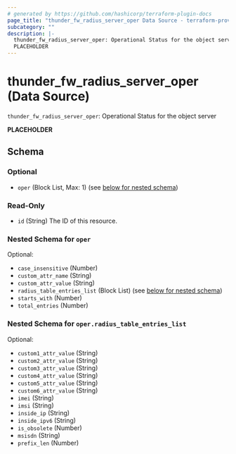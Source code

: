 ```yaml
---
# generated by https://github.com/hashicorp/terraform-plugin-docs
page_title: "thunder_fw_radius_server_oper Data Source - terraform-provider-thunder"
subcategory: ""
description: |-
  thunder_fw_radius_server_oper: Operational Status for the object server
  PLACEHOLDER
---
```


# thunder_fw_radius_server_oper (Data Source)

`thunder_fw_radius_server_oper`: Operational Status for the object server

__PLACEHOLDER__



<!-- schema generated by tfplugindocs -->
## Schema

### Optional

- `oper` (Block List, Max: 1) (see [below for nested schema](#nestedblock--oper))

### Read-Only

- `id` (String) The ID of this resource.

<a id="nestedblock--oper"></a>
### Nested Schema for `oper`

Optional:

- `case_insensitive` (Number)
- `custom_attr_name` (String)
- `custom_attr_value` (String)
- `radius_table_entries_list` (Block List) (see [below for nested schema](#nestedblock--oper--radius_table_entries_list))
- `starts_with` (Number)
- `total_entries` (Number)

<a id="nestedblock--oper--radius_table_entries_list"></a>
### Nested Schema for `oper.radius_table_entries_list`

Optional:

- `custom1_attr_value` (String)
- `custom2_attr_value` (String)
- `custom3_attr_value` (String)
- `custom4_attr_value` (String)
- `custom5_attr_value` (String)
- `custom6_attr_value` (String)
- `imei` (String)
- `imsi` (String)
- `inside_ip` (String)
- `inside_ipv6` (String)
- `is_obsolete` (Number)
- `msisdn` (String)
- `prefix_len` (Number)


